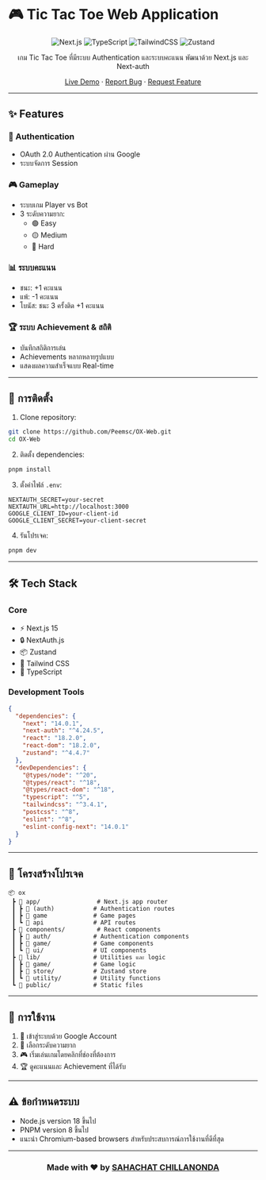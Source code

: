 # 🎮 Tic Tac Toe Web Application

<div align="center">

![Next.js](https://img.shields.io/badge/Next.js-15-black?style=for-the-badge&logo=next.js)
![TypeScript](https://img.shields.io/badge/TypeScript-blue?style=for-the-badge&logo=typescript)
![TailwindCSS](https://img.shields.io/badge/Tailwind-CSS-38B2AC?style=for-the-badge&logo=tailwind-css)
![Zustand](https://img.shields.io/badge/Zustand-brown?style=for-the-badge&logo=npm)

เกม Tic Tac Toe ที่มีระบบ Authentication และระบบคะแนน พัฒนาด้วย Next.js และ Next-auth

[Live Demo](#) · [Report Bug](#) · [Request Feature](#)

</div>

---

## ✨ Features

### 🔐 Authentication
- OAuth 2.0 Authentication ผ่าน Google
- ระบบจัดการ Session

### 🎮 Gameplay
- ระบบเกม Player vs Bot
- 3 ระดับความยาก:
  - 🟢 Easy
  - 🟡 Medium
  - 🔴 Hard

### 📊 ระบบคะแนน
- ชนะ: +1 คะแนน
- แพ้: -1 คะแนน
- โบนัส: ชนะ 3 ครั้งติด +1 คะแนน

### 🏆 ระบบ Achievement & สถิติ
- บันทึกสถิติการเล่น
- Achievements หลากหลายรูปแบบ
- แสดงผลความสำเร็จแบบ Real-time

---

## 🚀 การติดตั้ง

1. Clone repository:
```bash
git clone https://github.com/Peemsc/OX-Web.git
cd OX-Web
```

2. ติดตั้ง dependencies:
```bash
pnpm install
```

3. ตั้งค่าไฟล์ `.env`:
```env
NEXTAUTH_SECRET=your-secret
NEXTAUTH_URL=http://localhost:3000
GOOGLE_CLIENT_ID=your-client-id
GOOGLE_CLIENT_SECRET=your-client-secret
```

4. รันโปรเจค:
```bash
pnpm dev
```

---

## 🛠️ Tech Stack

### Core
- ⚡ Next.js 15
- 🔒 NextAuth.js
- 📦 Zustand
- 🎨 Tailwind CSS
- 📝 TypeScript

### Development Tools
```json
{
  "dependencies": {
    "next": "14.0.1",
    "next-auth": "^4.24.5",
    "react": "18.2.0",
    "react-dom": "18.2.0",
    "zustand": "^4.4.7"
  },
  "devDependencies": {
    "@types/node": "^20",
    "@types/react": "^18",
    "@types/react-dom": "^18",
    "typescript": "^5",
    "tailwindcss": "^3.4.1",
    "postcss": "^8",
    "eslint": "^8",
    "eslint-config-next": "14.0.1"
  }
}
```

---

## 📁 โครงสร้างโปรเจค

```
📦 ox
 ┣ 📂 app/                # Next.js app router
 ┃ ┣ 📂 (auth)           # Authentication routes
 ┃ ┣ 📂 game             # Game pages
 ┃ ┗ 📂 api              # API routes
 ┣ 📂 components/         # React components
 ┃ ┣ 📂 auth/            # Authentication components
 ┃ ┣ 📂 game/            # Game components
 ┃ ┗ 📂 ui/              # UI components
 ┣ 📂 lib/               # Utilities และ logic
 ┃ ┣ 📂 game/            # Game logic
 ┃ ┣ 📂 store/           # Zustand store
 ┃ ┗ 📂 utility/         # Utility functions
 ┗ 📂 public/            # Static files
```

---

## 📝 การใช้งาน

1. 🔐 เข้าสู่ระบบด้วย Google Account
2. 🎯 เลือกระดับความยาก
3. 🎮 เริ่มเล่นเกมโดยคลิกที่ช่องที่ต้องการ
4. 🏆 ดูคะแนนและ Achievement ที่ได้รับ

---

## ⚠️ ข้อกำหนดระบบ
- Node.js version 18 ขึ้นไป
- PNPM version 8 ขึ้นไป
- แนะนำ Chromium-based browsers สำหรับประสบการณ์การใช้งานที่ดีที่สุด

---

<div align="center">

### Made with ❤️ by [SAHACHAT CHILLANONDA](https://github.com/Peemsc)

</div>
